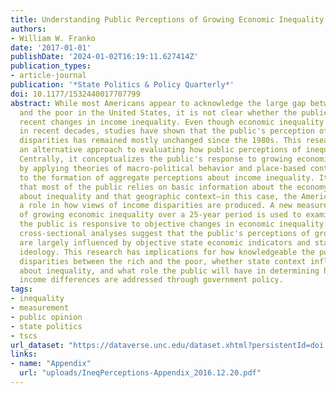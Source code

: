 ```yaml
---
title: Understanding Public Perceptions of Growing Economic Inequality
authors:
- William W. Franko
date: '2017-01-01'
publishDate: '2024-01-02T16:19:11.627414Z'
publication_types:
- article-journal
publication: '*State Politics & Policy Quarterly*'
doi: 10.1177/1532440017707799
abstract: While most Americans appear to acknowledge the large gap between the rich
  and the poor in the United States, it is not clear whether the public is aware of
  recent changes in income inequality. Even though economic inequality has grown substantially
  in recent decades, studies have shown that the public's perception of growing income
  disparities has remained mostly unchanged since the 1980s. This research offers
  an alternative approach to evaluating how public perceptions of inequality are developed.
  Centrally, it conceptualizes the public's response to growing economic disparities
  by applying theories of macro-political behavior and place-based contextual effects
  to the formation of aggregate perceptions about income inequality. It is argued
  that most of the public relies on basic information about the economy to form attitudes
  about inequality and that geographic context—in this case, the American states—plays
  a role in how views of income disparities are produced. A new measure of state perceptions
  of growing economic inequality over a 25-year period is used to examine whether
  the public is responsive to objective changes in economic inequality. Time-series
  cross-sectional analyses suggest that the public's perceptions of growing inequality
  are largely influenced by objective state economic indicators and state political
  ideology. This research has implications for how knowledgeable the public is of
  disparities between the rich and the poor, whether state context influences attitudes
  about inequality, and what role the public will have in determining how expanding
  income differences are addressed through government policy.
tags:
- inequality
- measurement
- public opinion
- state politics
- tscs
url_dataset: "https://dataverse.unc.edu/dataset.xhtml?persistentId=doi:10.15139/S3/D9ZUIB"
links:
- name: "Appendix"
  url: "uploads/IneqPerceptions-Appendix_2016.12.20.pdf"
---
```

